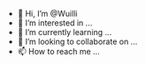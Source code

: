 - 👋 Hi, I’m @Wuilli
- 👀 I’m interested in ...
- 🌱 I’m currently learning ...
- 💞️ I’m looking to collaborate on ...
- 📫 How to reach me ...

<!---
Wuilli/Wuilli is a ✨ special ✨ repository because its `README.md` (this file) appears on your GitHub profile.
You can click the Preview link to take a look at your changes.
--->
